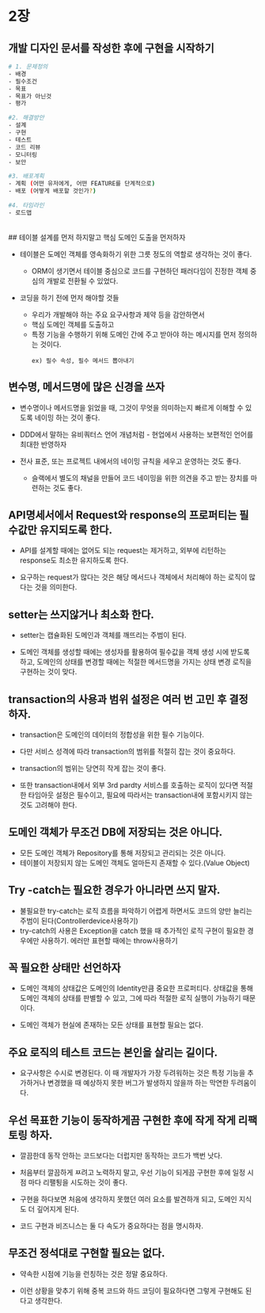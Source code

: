 # 2장


## 개발 디자인 문서를 작성한 후에 구현을 시작하기

```BASH
# 1. 문제정의
- 배경
- 필수조건
- 목표
- 목표가 아닌것
- 평가

#2. 해결방안
- 설계
- 구현
- 테스트
- 코드 리뷰
- 모니터링
- 보안

#3. 배포계획
- 계획 (어떤 유저에게, 어떤 FEATURE를 단계적으로)
- 배포 (어떻게 배포할 것인가?)

#4. 타임라인
- 로드맵
```

<BR>
## 테이블 설계를 먼저 하지말고 핵심 도메인 도출을 먼저하자

- 테이블은 도메인 객체를 영속화하기 위한 그릇 정도의 역할로 생각하는 것이 좋다.
    - ORM이 생기면서 테이블 중심으로 코드를 구현하던 패러다임이 진정한 객체 중심의 개발로 전환될 수 있었다.

- 코딩을 하기 전에 먼저 해야할 것들
    - 우리가 개발해야 하는 주요 요구사항과 제약 등을 감안하면서
    - 핵심 도메인 객체를 도출하고
    - 특정 기능을 수행하기 위해 도메인 간에 주고 받아야 하는 메시지를 먼저 정의하는 것이다.
        ```
        ex) 필수 속성, 필수 메서드 뽑아내기
        ```

## 변수명, 메서드명에 많은 신경을 쓰자

- 변수명이나 메서드명을 읽었을 때, 그것이 무엇을 의미하는지 빠르게 이해할 수 있도록 네이밍 하는 것이 좋다.

- DDD에서 말하는 유비쿼터스 언어 개념처럼 - 현업에서 사용하는 보편적인 언어를 최대한 반영하자

- 전사 표준, 또는 프로젝트 내에서의 네이밍 규칙을 세우고 운영하는 것도 좋다.
    - 슬랙에서 별도의 채널을 만들어 코드 네이밍을 위한 의견을 주고 받는 장치를 마련하는 것도 좋다.


## API명세서에서 Request와 response의 프로퍼티는 필수값만 유지되도록 한다.

- API를 설계할 때에는 없어도 되는 request는 제거하고, 외부에 리턴하는 response도 최소한 유지하도록 한다. 

- 요구하는 request가 많다는 것은 해당 메서드나 객체에서 처리해야 하는 로직이 많다는 것을 의미한다.

## setter는 쓰지않거나 최소화 한다. 

- setter는 캡슐화된 도메인과 객체를 깨뜨리는 주범이 된다.

- 도메인 객체를 생성할 때에는 생성자를 활용하여 필수값을 객체 생성 시에 받도록 하고, 도메인의 상태를 변경할 때에는 적절한 메서드명을 가지는 상태 변경 로직을 구현하는 것이 맞다.


## transaction의 사용과 범위 설정은 여러 번 고민 후 결정하자.
- transaction은 도메인의 데이터의 정합성을 위한 필수 기능이다.
- 다만 서비스 성격에 따라 transaction의 범위를 적절히 잡는 것이 중요하다.

- transaction의 범위는 당연히 작게 잡는 것이 좋다.

- 또한 transaction내에서 외부 3rd pardty 서비스를 호출하는 로직이 있다면 적절한 타임아웃 설정은 필수이고, 필요에 따라서는 transaction내에 포함시키지 않는 것도 고려해야 한다.


## 도메인 객체가 무조건 DB에 저장되는 것은 아니다.
- 모든 도메인 객체가 Repository를 통해 저장되고 관리되는 것은 아니다.
- 테이블이 저장되지 않는 도메인 객체도 얼마든지 존재할 수 있다.(Value Object)

## Try -catch는 필요한 경우가 아니라면 쓰지 말자.

- 불필요한 try-catch는 로직 흐름을 파악하기 어렵게 하면서도 코드의 양만 늘리는 주범이 된다(Controllerdevice사용하기)
- try-catch의 사용은 Exception을 catch 했을 때  추가적인 로직 구현이 필요한 경우에만 사용하기. 에러만 표현할 때에는 throw사용하기


## 꼭 필요한 상태만 선언하자
- 도메인 객체의 상태값은 도메인의 Identity만큼 중요한 프로퍼티다. 상태값을 통해 도메인 객체의 상태를 판별할 수 있고, 그에 따라 적절한 로직 실행이 가능하기 때문이다.

- 도메인 객체가 현실에 존재하는 모든 상태를 표현할 필요는 없다.


## 주요 로직의 테스트 코드는 본인을 살리는 길이다.
- 요구사항은 수시로 변경된다. 이 때 개발자가 가장 두려워하는 것은 특정 기능을 추가하거나 변경했을 때 예상하지 못한 버그가 발생하지 않을까 하는 막연한 두려움이다.

## 우선 목표한 기능이 동작하게끔 구현한 후에 작게 작게 리팩토링 하자.

- 깔끔한데 동작 안하는 코드보다는 더럽지만 동작하는 코드가 백번 낫다.

- 처음부터 깔끔하게 ㅉ려고 노력하지 말고, 우선 기능이 되게끔 구현한 후에 일정 시점 마다 리팰툉을 시도하는 것이 좋다.

- 구현을 하다보면 처음에 생각하지 못했던 여러 요소를 발견하개 되고, 도메인 지식도 더 깊어지게 된다.

- 코드 구현과 비즈니스는 둘 다 속도가 중요하다는 점을 명시하자.


## 무조건 정석대로 구현할 필요는 없다.
- 약속한 시점에 기능을 런칭하는 것은 정말 중요하다.

- 이런 상황을 맞추기 위해 중복 코드와 하드 코딩이 필요하다면 그렇게 구현해도 된다고 생각한다.
